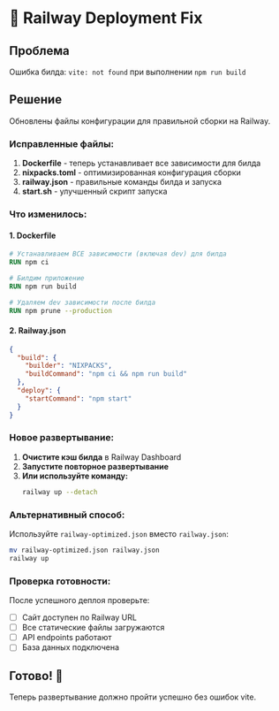 # 🔧 Railway Deployment Fix

## Проблема
Ошибка билда: `vite: not found` при выполнении `npm run build`

## Решение
Обновлены файлы конфигурации для правильной сборки на Railway.

### Исправленные файлы:

1. **Dockerfile** - теперь устанавливает все зависимости для билда
2. **nixpacks.toml** - оптимизированная конфигурация сборки
3. **railway.json** - правильные команды билда и запуска
4. **start.sh** - улучшенный скрипт запуска

### Что изменилось:

#### 1. Dockerfile
```dockerfile
# Устанавливаем ВСЕ зависимости (включая dev) для билда
RUN npm ci

# Билдим приложение
RUN npm run build

# Удаляем dev зависимости после билда
RUN npm prune --production
```

#### 2. Railway.json
```json
{
  "build": {
    "builder": "NIXPACKS",
    "buildCommand": "npm ci && npm run build"
  },
  "deploy": {
    "startCommand": "npm start"
  }
}
```

### Новое развертывание:

1. **Очистите кэш билда** в Railway Dashboard
2. **Запустите повторное развертывание**
3. **Или используйте команду:**
   ```bash
   railway up --detach
   ```

### Альтернативный способ:

Используйте `railway-optimized.json` вместо `railway.json`:
```bash
mv railway-optimized.json railway.json
railway up
```

### Проверка готовности:

После успешного деплоя проверьте:
- [ ] Сайт доступен по Railway URL
- [ ] Все статические файлы загружаются
- [ ] API endpoints работают
- [ ] База данных подключена

## Готово! 🚀

Теперь развертывание должно пройти успешно без ошибок vite.